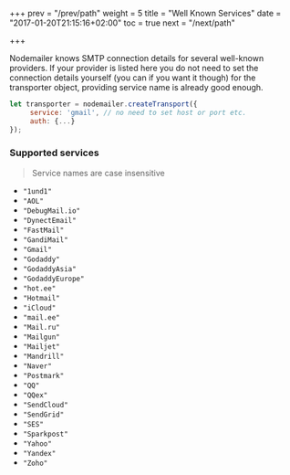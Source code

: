 +++
prev = "/prev/path"
weight = 5
title = "Well Known Services"
date = "2017-01-20T21:15:16+02:00"
toc = true
next = "/next/path"

+++

Nodemailer knows SMTP connection details for several well-known providers. If your provider is listed here you do not need to set the connection details yourself (you can if you want it though) for the transporter object, providing service name is already good enough.

```javascript
let transporter = nodemailer.createTransport({
     service: 'gmail', // no need to set host or port etc.
     auth: {...}
});
```

### Supported services

> Service names are case insensitive

* `"1und1"`
* `"AOL"`
* `"DebugMail.io"`
* `"DynectEmail"`
* `"FastMail"`
* `"GandiMail"`
* `"Gmail"`
* `"Godaddy"`
* `"GodaddyAsia"`
* `"GodaddyEurope"`
* `"hot.ee"`
* `"Hotmail"`
* `"iCloud"`
* `"mail.ee"`
* `"Mail.ru"`
* `"Mailgun"`
* `"Mailjet"`
* `"Mandrill"`
* `"Naver"`
* `"Postmark"`
* `"QQ"`
* `"QQex"`
* `"SendCloud"`
* `"SendGrid"`
* `"SES"`
* `"Sparkpost"`
* `"Yahoo"`
* `"Yandex"`
* `"Zoho"`
